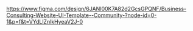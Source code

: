 https://www.figma.com/design/6JANI00K7A82d2GcsGPQNF/Business-Consulting-Website-UI-Template--Community-?node-id=0-1&p=f&t=VYdLlZnlkHyeaV2J-0